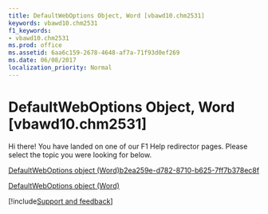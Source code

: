 ```yaml
---
title: DefaultWebOptions Object, Word [vbawd10.chm2531]
keywords: vbawd10.chm2531
f1_keywords:
- vbawd10.chm2531
ms.prod: office
ms.assetid: 6aa6c159-2678-4648-af7a-71f93d0ef269
ms.date: 06/08/2017
localization_priority: Normal
---
```



# DefaultWebOptions Object, Word [vbawd10.chm2531]

Hi there! You have landed on one of our F1 Help redirector pages. Please select the topic you were looking for below.

[DefaultWebOptions object (Word)b2ea259e-d782-8710-b625-7ff7b378ec8f](http://msdn.microsoft.com/library/b2ea259e-d782-8710-b625-7ff7b378ec8f%28Office.15%29.aspx)

[DefaultWebOptions object (Word)](http://msdn.microsoft.com/library/7459af1e-c495-f84f-929c-f7a611ec49b3%28Office.15%29.aspx)

[!include[Support and feedback](~/includes/feedback-boilerplate.md)]